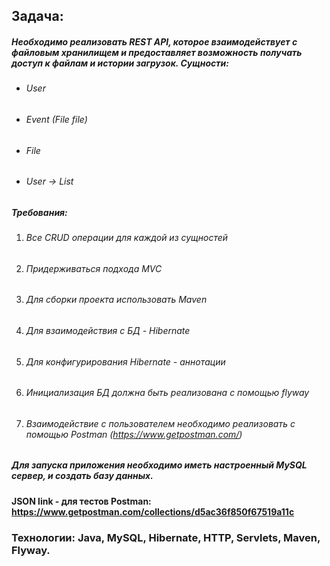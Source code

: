 ## **Задача**:
##### Необходимо реализовать REST API, которое взаимодействует с файловым хранилищем и предоставляет возможность получать доступ к файлам и истории загрузок. Сущности:

* ###### User 
* ###### Event (File file)
* ###### File
* ###### User -> List<Event>

##### Требования:

1. ###### Все CRUD операции для каждой из сущностей
2. ###### Придерживаться подхода MVC
3. ###### Для сборки проекта использовать Maven
4. ###### Для взаимодействия с БД - Hibernate
5. ###### Для конфигурирования Hibernate - аннотации
6. ###### Инициализация БД должна быть реализована с помощью flyway
7. ###### Взаимодействие с пользователем необходимо реализовать с помощью Postman (https://www.getpostman.com/)

##### Для запуска приложения необходимо иметь настроенный MySQL сервер, и создать базу данных.
#### JSON link - для тестов Postman: https://www.getpostman.com/collections/d5ac36f850f67519a11c
### Технологии: Java, MySQL, Hibernate, HTTP, Servlets, Maven, Flyway.
